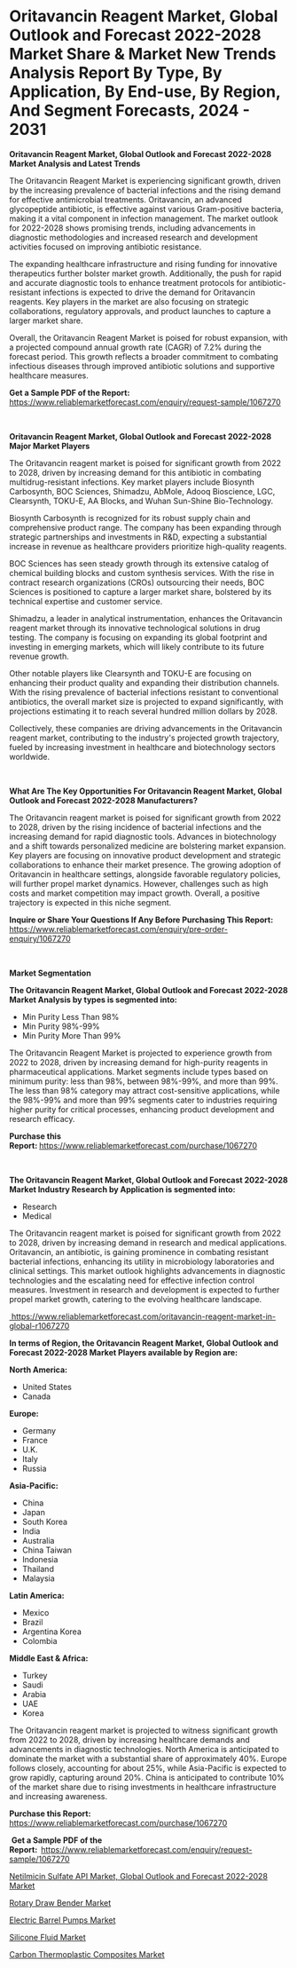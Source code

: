<p><h1>Oritavancin Reagent Market, Global Outlook and Forecast 2022-2028 Market Share & Market New Trends Analysis Report By Type, By Application, By End-use, By Region, And Segment Forecasts, 2024 - 2031</h1></p><p><strong>Oritavancin Reagent Market, Global Outlook and Forecast 2022-2028 Market Analysis and Latest Trends</strong></p>
<p><p>The Oritavancin Reagent Market is experiencing significant growth, driven by the increasing prevalence of bacterial infections and the rising demand for effective antimicrobial treatments. Oritavancin, an advanced glycopeptide antibiotic, is effective against various Gram-positive bacteria, making it a vital component in infection management. The market outlook for 2022-2028 shows promising trends, including advancements in diagnostic methodologies and increased research and development activities focused on improving antibiotic resistance.</p><p>The expanding healthcare infrastructure and rising funding for innovative therapeutics further bolster market growth. Additionally, the push for rapid and accurate diagnostic tools to enhance treatment protocols for antibiotic-resistant infections is expected to drive the demand for Oritavancin reagents. Key players in the market are also focusing on strategic collaborations, regulatory approvals, and product launches to capture a larger market share.</p><p>Overall, the Oritavancin Reagent Market is poised for robust expansion, with a projected compound annual growth rate (CAGR) of 7.2% during the forecast period. This growth reflects a broader commitment to combating infectious diseases through improved antibiotic solutions and supportive healthcare measures.</p></p>
<p><strong>Get a Sample PDF of the Report:&nbsp;</strong> <a href="https://www.reliablemarketforecast.com/enquiry/request-sample/1067270">https://www.reliablemarketforecast.com/enquiry/request-sample/1067270</a></p>
<p>&nbsp;</p>
<p><strong>Oritavancin Reagent Market, Global Outlook and Forecast 2022-2028 Major Market Players</strong></p>
<p><p>The Oritavancin reagent market is poised for significant growth from 2022 to 2028, driven by increasing demand for this antibiotic in combating multidrug-resistant infections. Key market players include Biosynth Carbosynth, BOC Sciences, Shimadzu, AbMole, Adooq Bioscience, LGC, Clearsynth, TOKU-E, AA Blocks, and Wuhan Sun-Shine Bio-Technology.</p><p>Biosynth Carbosynth is recognized for its robust supply chain and comprehensive product range. The company has been expanding through strategic partnerships and investments in R&D, expecting a substantial increase in revenue as healthcare providers prioritize high-quality reagents.</p><p>BOC Sciences has seen steady growth through its extensive catalog of chemical building blocks and custom synthesis services. With the rise in contract research organizations (CROs) outsourcing their needs, BOC Sciences is positioned to capture a larger market share, bolstered by its technical expertise and customer service.</p><p>Shimadzu, a leader in analytical instrumentation, enhances the Oritavancin reagent market through its innovative technological solutions in drug testing. The company is focusing on expanding its global footprint and investing in emerging markets, which will likely contribute to its future revenue growth.</p><p>Other notable players like Clearsynth and TOKU-E are focusing on enhancing their product quality and expanding their distribution channels. With the rising prevalence of bacterial infections resistant to conventional antibiotics, the overall market size is projected to expand significantly, with projections estimating it to reach several hundred million dollars by 2028.</p><p>Collectively, these companies are driving advancements in the Oritavancin reagent market, contributing to the industry's projected growth trajectory, fueled by increasing investment in healthcare and biotechnology sectors worldwide.</p></p>
<p>&nbsp;</p>
<p><strong>What Are The Key Opportunities For Oritavancin Reagent Market, Global Outlook and Forecast 2022-2028 Manufacturers?</strong></p>
<p><p>The Oritavancin reagent market is poised for significant growth from 2022 to 2028, driven by the rising incidence of bacterial infections and the increasing demand for rapid diagnostic tools. Advances in biotechnology and a shift towards personalized medicine are bolstering market expansion. Key players are focusing on innovative product development and strategic collaborations to enhance their market presence. The growing adoption of Oritavancin in healthcare settings, alongside favorable regulatory policies, will further propel market dynamics. However, challenges such as high costs and market competition may impact growth. Overall, a positive trajectory is expected in this niche segment.</p></p>
<p><strong>Inquire or Share Your Questions If Any Before Purchasing This Report:</strong> <a href="https://www.reliablemarketforecast.com/enquiry/pre-order-enquiry/1067270">https://www.reliablemarketforecast.com/enquiry/pre-order-enquiry/1067270</a></p>
<p>&nbsp;</p>
<p><strong>Market Segmentation</strong></p>
<p><strong>The Oritavancin Reagent Market, Global Outlook and Forecast 2022-2028 Market Analysis by types is segmented into:</strong></p>
<p><ul><li>Min Purity Less Than 98%</li><li>Min Purity 98%-99%</li><li>Min Purity More Than 99%</li></ul></p>
<p><p>The Oritavancin Reagent Market is projected to experience growth from 2022 to 2028, driven by increasing demand for high-purity reagents in pharmaceutical applications. Market segments include types based on minimum purity: less than 98%, between 98%-99%, and more than 99%. The less than 98% category may attract cost-sensitive applications, while the 98%-99% and more than 99% segments cater to industries requiring higher purity for critical processes, enhancing product development and research efficacy.</p></p>
<p><strong>Purchase this Report:&nbsp;</strong><a href="https://www.reliablemarketforecast.com/purchase/1067270">https://www.reliablemarketforecast.com/purchase/1067270</a></p>
<p>&nbsp;</p>
<p><strong>The Oritavancin Reagent Market, Global Outlook and Forecast 2022-2028 Market Industry Research by Application is segmented into:</strong></p>
<p><ul><li>Research</li><li>Medical</li></ul></p>
<p><p>The Oritavancin reagent market is poised for significant growth from 2022 to 2028, driven by increasing demand in research and medical applications. Oritavancin, an antibiotic, is gaining prominence in combating resistant bacterial infections, enhancing its utility in microbiology laboratories and clinical settings. This market outlook highlights advancements in diagnostic technologies and the escalating need for effective infection control measures. Investment in research and development is expected to further propel market growth, catering to the evolving healthcare landscape.</p></p>
<p><a href="https://www.reliablemarketforecast.com/oritavancin-reagent-market-in-global-r1067270">&nbsp;https://www.reliablemarketforecast.com/oritavancin-reagent-market-in-global-r1067270</a></p>
<p><strong>In terms of Region, the Oritavancin Reagent Market, Global Outlook and Forecast 2022-2028 Market Players available by Region are:</strong></p>
<p>
    <p> <strong> North America: </strong>
        <ul>
            <li>United States</li>
            <li>Canada</li>
        </ul>
        </p> 
    <p> <strong> Europe: </strong>
        <ul>
            <li>Germany</li>
            <li>France</li>
            <li>U.K.</li>
            <li>Italy</li>
            <li>Russia</li>
        </ul>
        </p> 
    <p> <strong> Asia-Pacific: </strong>
        <ul>
            <li>China</li>
            <li>Japan</li>
            <li>South Korea</li>
            <li>India</li>
            <li>Australia</li>
            <li>China Taiwan</li>
            <li>Indonesia</li>
            <li>Thailand</li>
            <li>Malaysia</li>
        </ul>
        </p> 
    <p> <strong> Latin America: </strong>
        <ul>
            <li>Mexico</li>
            <li>Brazil</li>
            <li>Argentina Korea</li>
            <li>Colombia</li>
        </ul>
        </p> 
    <p> <strong> Middle East & Africa: </strong>
        <ul>
            <li>Turkey</li>
            <li>Saudi</li>
            <li>Arabia</li>
            <li>UAE</li>
            <li>Korea</li>
        </ul>
    </p>
    </p>
<p><p>The Oritavancin reagent market is projected to witness significant growth from 2022 to 2028, driven by increasing healthcare demands and advancements in diagnostic technologies. North America is anticipated to dominate the market with a substantial share of approximately 40%. Europe follows closely, accounting for about 25%, while Asia-Pacific is expected to grow rapidly, capturing around 20%. China is anticipated to contribute 10% of the market share due to rising investments in healthcare infrastructure and increasing awareness.</p></p>
<p><strong>Purchase this Report: </strong><a href="https://www.reliablemarketforecast.com/purchase/1067270">https://www.reliablemarketforecast.com/purchase/1067270</a></p>
<p>&nbsp;<strong>Get a Sample PDF of the Report:&nbsp;&nbsp;</strong><a href="https://www.reliablemarketforecast.com/enquiry/request-sample/1067270">https://www.reliablemarketforecast.com/enquiry/request-sample/1067270</a></p>
<p><strong></strong></p>
<p><p><a href="https://github.com/sofayahoo2023/Market-Research-Report-List-6/blob/main/netilmicin-sulfate-api-market-global-outlook-and-forecast-2022-2028-market.md">Netilmicin Sulfate API Market, Global Outlook and Forecast 2022-2028 Market</a></p><p><a href="https://www.linkedin.com/pulse/mapping-rotary-draw-bender-market-trends-challenges-breakthroughs-azq8f?trackingId=lD4hl4V%2BQvSOoa1Al2r2mQ%3D%3D">Rotary Draw Bender Market</a></p><p><a href="https://medium.com/@soloncarter1970/in-the-electric-barrel-pumps-market-the-main-focus-is-on-keeping-costs-low-and-getting-the-most-7a6b5e44cdf3">Electric Barrel Pumps Market</a></p><p><a href="https://issuu.com/reportprime-2/docs/silicone-fluid-market-size-2030.ppt_efd7c4416a8ba8">Silicone Fluid Market</a></p><p><a href="https://issuu.com/reportprime-2/docs/carbon-thermoplastic-composites-mar_56e665358418f9">Carbon Thermoplastic Composites Market</a></p></p>